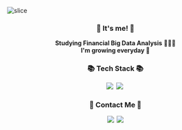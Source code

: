 <!-- ![header](https://capsule-render.vercel.app/api?type=slice&color=gradient&height=160&section=header&text=Hi!%20I'm%20Hyein!&fontAlign=50&fontAlignY=70&fontSize=90&fontColor=000000)
 -->
![slice](https://capsule-render.vercel.app/api?type=slice&color=gradient&height=200&text=Hi!%20I%20am%20Taewon&fontAlign=70&rotate=13&fontAlignY=25&d)


<h3 align="center">👋 It's me! 👋</h3>
<p align="center">
  <b>Studying Financial Big Data Analysis</b> 🧑🏻‍💻 <br>
  <b>
  <b>I'm growing everyday</b> 🌿
</p>

<h3 align="center">📚 Tech Stack 📚</h3>
<p align="center">
  <img src="https://img.shields.io/badge/Python-3766AB?style=flat-square&logo=Python&logoColor=white"/></a>&nbsp
  <img src="https://img.shields.io/badge/Mysql-E6B91E?style=flat-square&logo=MySql&logoColor=white"/></a>&nbsp
</p>

<h3 align="center">🌈 Contact Me 🌈</h3>
<p align="center">
  <a href="https://www.instagram.com/iambongryul/"><img src="https://img.shields.io/badge/Instagram-E4405F?style=flat-square&logo=Instagram&logoColor=white&link=https://www.instagram.com/iambongryul/"/></a>&nbsp
  <a href="mailto:taewon971127@gmail.com"><img src="https://img.shields.io/badge/Gmail-d14836?style=flat-square&logo=Gmail&logoColor=white&link=kimhyein7110@gmail.com"/></a>
</p>
